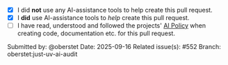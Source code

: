 - [x] I did **not** use any AI-assistance tools to help create this pull request.
- [x] I **did** use AI-assistance tools to *help* create this pull request.
- [ ] I have read, understood and followed the projects' [AI Policy](https://github.com/wamp-proto/wamp-proto/blob/master/AI_POLICY.md) when creating code, documentation etc. for this pull request.

Submitted by: @oberstet
Date: 2025-09-16
Related issue(s): #552
Branch: oberstet:just-uv-ai-audit
